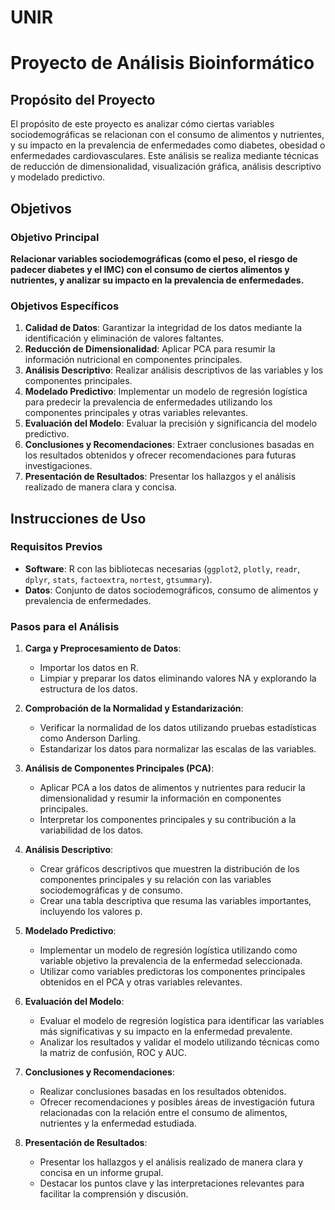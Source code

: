 # UNIR
# Proyecto de Análisis Bioinformático

## Propósito del Proyecto
El propósito de este proyecto es analizar cómo ciertas variables sociodemográficas se relacionan con el consumo de alimentos y nutrientes, y su impacto en la prevalencia de enfermedades como diabetes, obesidad o enfermedades cardiovasculares. Este análisis se realiza mediante técnicas de reducción de dimensionalidad, visualización gráfica, análisis descriptivo y modelado predictivo.

## Objetivos

### Objetivo Principal
**Relacionar variables sociodemográficas (como el peso, el riesgo de padecer diabetes y el IMC) con el consumo de ciertos alimentos y nutrientes, y analizar su impacto en la prevalencia de enfermedades.**

### Objetivos Específicos
1. **Calidad de Datos**: Garantizar la integridad de los datos mediante la identificación y eliminación de valores faltantes.
2. **Reducción de Dimensionalidad**: Aplicar PCA para resumir la información nutricional en componentes principales.
3. **Análisis Descriptivo**: Realizar análisis descriptivos de las variables y los componentes principales.
4. **Modelado Predictivo**: Implementar un modelo de regresión logística para predecir la prevalencia de enfermedades utilizando los componentes principales y otras variables relevantes.
5. **Evaluación del Modelo**: Evaluar la precisión y significancia del modelo predictivo.
6. **Conclusiones y Recomendaciones**: Extraer conclusiones basadas en los resultados obtenidos y ofrecer recomendaciones para futuras investigaciones.
7. **Presentación de Resultados**: Presentar los hallazgos y el análisis realizado de manera clara y concisa.

## Instrucciones de Uso
### Requisitos Previos
- **Software**: R con las bibliotecas necesarias (`ggplot2`, `plotly`, `readr`, `dplyr`, `stats`, `factoextra`, `nortest`, `gtsummary`).
- **Datos**: Conjunto de datos sociodemográficos, consumo de alimentos y prevalencia de enfermedades.

### Pasos para el Análisis
1. **Carga y Preprocesamiento de Datos**:
    - Importar los datos en R.
    - Limpiar y preparar los datos eliminando valores NA y explorando la estructura de los datos.

2. **Comprobación de la Normalidad y Estandarización**:
    - Verificar la normalidad de los datos utilizando pruebas estadísticas como Anderson Darling.
    - Estandarizar los datos para normalizar las escalas de las variables.

3. **Análisis de Componentes Principales (PCA)**:
    - Aplicar PCA a los datos de alimentos y nutrientes para reducir la dimensionalidad y resumir la información en componentes principales.
    - Interpretar los componentes principales y su contribución a la variabilidad de los datos.

4. **Análisis Descriptivo**:
    - Crear gráficos descriptivos que muestren la distribución de los componentes principales y su relación con las variables sociodemográficas y de consumo.
    - Crear una tabla descriptiva que resuma las variables importantes, incluyendo los valores p.

5. **Modelado Predictivo**:
    - Implementar un modelo de regresión logística utilizando como variable objetivo la prevalencia de la enfermedad seleccionada.
    - Utilizar como variables predictoras los componentes principales obtenidos en el PCA y otras variables relevantes.

6. **Evaluación del Modelo**:
    - Evaluar el modelo de regresión logística para identificar las variables más significativas y su impacto en la enfermedad prevalente.
    - Analizar los resultados y validar el modelo utilizando técnicas como la matriz de confusión, ROC y AUC.

7. **Conclusiones y Recomendaciones**:
    - Realizar conclusiones basadas en los resultados obtenidos.
    - Ofrecer recomendaciones y posibles áreas de investigación futura relacionadas con la relación entre el consumo de alimentos, nutrientes y la enfermedad estudiada.

8. **Presentación de Resultados**:
    - Presentar los hallazgos y el análisis realizado de manera clara y concisa en un informe grupal.
    - Destacar los puntos clave y las interpretaciones relevantes para facilitar la comprensión y discusión.
